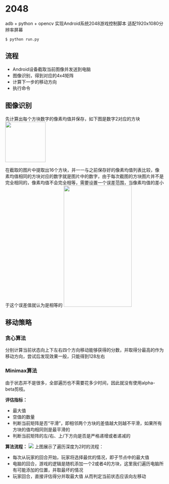 # 2048
adb + python + opencv
实现Android系统2048游戏控制脚本
适配1920x1080分辨率屏幕

```
$ python run.py
```

## 流程
- Android设备截取当前图像并发送到电脑
- 图像识别，得到对应的4x4矩阵
- 计算下一步的移动方向
- 执行命令

## 图像识别

先计算出每个方块数字的像素均值并保存，如下图是数字2对应的方块
<img src="https://github.com/bertram-zbc/2048/blob/master/info/sample2.png" width=128 height=128 />

在截取的图片中提取出16个方块，并一一与之前保存好的像素均值列表比较，像素均值相同的方块对应的数字就是图片中的数字，由于每次截图的方块图片并不是完全相同的，像素均值不会完全相等，需要设置一个误差范围，当像素均值的差小于这个误差值就认为是相等的
<img src="https://github.com/bertram-zbc/2048/blob/master/info/sample1.png" width=216 height=384 />

## 移动策略

### 贪心算法
分别计算当前状态向上下左右四个方向移动能够获得的分数，并取得分最高的作为移动方向，尝试后发现效果一般，只能得到128左右

### Minimax算法
由于状态并不是很多，全部遍历也不需要花多少时间，因此就没有使用alpha-beta剪枝。

**评估指标：**
- 最大值
- 空值的数量
- 判断当前矩阵是否“平滑”，即相邻两个方块的差值越大则越不平滑，如果所有方块的值均相同则是最平滑的
- 判断当前矩阵的左/右、上/下方向是否是严格递增或者递减的

**算法流程：**
![](https://github.com/bertram-zbc/2048/blob/master/info/sample3.png)
上图展示了遍历深度为2时的流程：
- 每次从玩家的回合开始，玩家将选择最优的情况，即子节点中的最大值
- 电脑的回合，游戏的逻辑是随机添加一个2或者4的方块，这里我们遍历电脑所有可能添加的位置，并取最坏的情况
- 玩家回合，直接评估得分并取最大值
从而判定当前状态应该向左移动